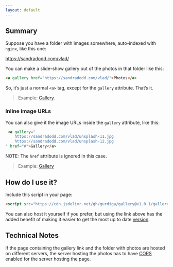 ```yaml
---
layout: default
---
```


<script src="gallery.js"></script>

## Summary

Suppose you have a folder with images somewhere, auto-indexed with `nginx`, like this one:

<a href="https://sandradodd.com/vlad/">https://sandradodd.com/vlad/</a>

You can make a slide-show gallery out of the photos in that folder like this:

```html
<a gallery href="https://sandradodd.com/vlad/">Photos</a>
```

So, it’s just a normal `<a>` tag, except for the `gallery` attribute. That’s it.

> Example: <a gallery href="https://sandradodd.com/vlad/">Gallery</a>.

### Inline image URLs

You can also give it the image URLs inside the `gallery` attribute, like this:

```html
 <a gallery="
    https://sandradodd.com/vlad/unsplash-11.jpg
    https://sandradodd.com/vlad/unsplash-12.jpg
" href="#">Gallery</a>
```

NOTE: The `href` attribute is ignored in this case.

> Example: <a gallery="
    https://sandradodd.com/vlad/unsplash-11.jpg
    https://sandradodd.com/vlad/unsplash-12.jpg
" href="#">Gallery</a>


## How do I use it?

Include this script in your page:

```html
<script src="https://cdn.jsdelivr.net/gh/gurdiga/gallery@v1.0.1/gallery.js"></script>
```

You can also host it yourself if you prefer, but using the link above has the added benefit of making it easier to get the most up to date [version][0].

[0]: https://github.com/gurdiga/gallery/releases

## Technical Notes

If the page containing the gallery link and the folder with photos are hosted on different servers, the server hosting the photos has to have [CORS][1] enabled for the server hosting the page.

[1]: https://en.wikipedia.org/wiki/Cross-origin_resource_sharing
